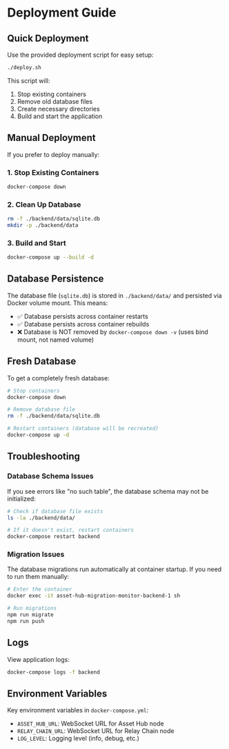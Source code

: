 # Deployment Guide

## Quick Deployment

Use the provided deployment script for easy setup:

```bash
./deploy.sh
```

This script will:
1. Stop existing containers
2. Remove old database files
3. Create necessary directories
4. Build and start the application

## Manual Deployment

If you prefer to deploy manually:

### 1. Stop Existing Containers
```bash
docker-compose down
```

### 2. Clean Up Database
```bash
rm -f ./backend/data/sqlite.db
mkdir -p ./backend/data
```

### 3. Build and Start
```bash
docker-compose up --build -d
```

## Database Persistence

The database file (`sqlite.db`) is stored in `./backend/data/` and persisted via Docker volume mount. This means:

- ✅ Database persists across container restarts
- ✅ Database persists across container rebuilds
- ❌ Database is NOT removed by `docker-compose down -v` (uses bind mount, not named volume)

## Fresh Database

To get a completely fresh database:

```bash
# Stop containers
docker-compose down

# Remove database file
rm -f ./backend/data/sqlite.db

# Restart containers (database will be recreated)
docker-compose up -d
```

## Troubleshooting

### Database Schema Issues
If you see errors like "no such table", the database schema may not be initialized:

```bash
# Check if database file exists
ls -la ./backend/data/

# If it doesn't exist, restart containers
docker-compose restart backend
```

### Migration Issues
The database migrations run automatically at container startup. If you need to run them manually:

```bash
# Enter the container
docker exec -it asset-hub-migration-monitor-backend-1 sh

# Run migrations
npm run migrate
npm run push
```

## Logs

View application logs:
```bash
docker-compose logs -f backend
```

## Environment Variables

Key environment variables in `docker-compose.yml`:
- `ASSET_HUB_URL`: WebSocket URL for Asset Hub node
- `RELAY_CHAIN_URL`: WebSocket URL for Relay Chain node
- `LOG_LEVEL`: Logging level (info, debug, etc.) 